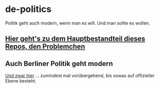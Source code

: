 # de-politics
Politik geht auch modern, wenn man es will. Und man sollte es wollen.

## [Hier geht's zu dem Hauptbestandteil dieses Repos, den Problemchen](https://github.com/spookyahell/de-politics/issues)

## Auch Berliner Politik geht modern
[Und zwar hier](https://github.com/spookyahell/berlin-politics) ... zumindest mal vorübergehend, bis sowas auf offizieller Ebene besteht.
